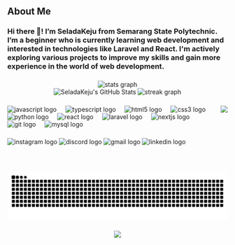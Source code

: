 <h2 align="left">About Me</h2>

###

<h3 align="left">Hi there 👋! I’m SeladaKeju from Semarang State Polytechnic. I’m a beginner who is currently learning web development and interested in technologies like Laravel and React. I'm actively exploring various projects to improve my skills and gain more experience in the world of web development.</h3>

###

<div align="center">
  <img src="https://github-readme-stats.vercel.app/api?username=SeladaKeju&hide_title=false&hide_rank=false&show_icons=true&include_all_commits=true&count_private=true&disable_animations=false&theme=graywhite&locale=en&hide_border=true" height="150" alt="stats graph" /> <br>
  <img src="https://github-readme-stats.vercel.app/api?username=SeladaKeju&theme=graywhite&show_icons=true&hide_border=false&count_private=true" alt="SeladaKeju's GitHub Stats" />
  <img src="https://streak-stats.demolab.com?user=SeladaKeju&locale=en&mode=daily&theme=graywhite&hide_border=true&border_radius=5" height="150" alt="streak graph"  />
</div>

###

<img align="right" height="150" src="https://i.pinimg.com/originals/10/f5/58/10f558763a9846004ce1c39a5e6dc44b.gif"  />

###

<div align="left">
  <img src="https://cdn.jsdelivr.net/gh/devicons/devicon/icons/javascript/javascript-original.svg" height="30" alt="javascript logo"  />
  <img width="12" />
  <img src="https://cdn.jsdelivr.net/gh/devicons/devicon/icons/typescript/typescript-original.svg" height="30" alt="typescript logo"  />
  <img width="12" />
  <img src="https://cdn.jsdelivr.net/gh/devicons/devicon/icons/html5/html5-original.svg" height="30" alt="html5 logo"  />
  <img width="12" />
  <img src="https://cdn.jsdelivr.net/gh/devicons/devicon/icons/css3/css3-original.svg" height="30" alt="css3 logo"  />
  <img width="12" />
  <img src="https://cdn.jsdelivr.net/gh/devicons/devicon/icons/python/python-original.svg" height="30" alt="python logo"  />
  <img width="12" />
  <img src="https://cdn.jsdelivr.net/gh/devicons/devicon/icons/react/react-original.svg" height="30" alt="react logo"  />
  <img width="12" />
  <img src="https://cdn.jsdelivr.net/gh/devicons/devicon/icons/laravel/laravel-original.svg" height="30" alt="laravel logo"  />
  <img width="12" />
  <img src="https://cdn.jsdelivr.net/gh/devicons/devicon/icons/nextjs/nextjs-original.svg" height="30" alt="nextjs logo"  />
  <img width="12" />
  <img src="https://cdn.jsdelivr.net/gh/devicons/devicon/icons/git/git-original.svg" height="30" alt="git logo"  />
  <img width="12" />
  <img src="https://cdn.jsdelivr.net/gh/devicons/devicon/icons/mysql/mysql-original.svg" height="30" alt="mysql logo"  />
</div>

###

<div align="left">
  <img src="https://img.shields.io/static/v1?message=Instagram&logo=instagram&label=&color=E4405F&logoColor=white&labelColor=&style=for-the-badge" height="35" alt="instagram logo"  />
  <img src="https://img.shields.io/static/v1?message=Discord&logo=discord&label=&color=7289DA&logoColor=white&labelColor=&style=for-the-badge" height="35" alt="discord logo"  />
  <img src="https://img.shields.io/static/v1?message=Gmail&logo=gmail&label=&color=D14836&logoColor=white&labelColor=&style=for-the-badge" height="35" alt="gmail logo"  />
  <img src="https://img.shields.io/static/v1?message=LinkedIn&logo=linkedin&label=&color=0077B5&logoColor=white&labelColor=&style=for-the-badge" height="35" alt="linkedin logo"  />
</div>

###

<br clear="both">

<img src="https://raw.githubusercontent.com/SeladaKeju/SeladaKeju/output/snake.svg" alt="Snake animation" />

###

<div align="center">
  <img src="https://visitor-badge.laobi.icu/badge?page_id=SeladaKeju.SeladaKeju&"  />
</div>

###
